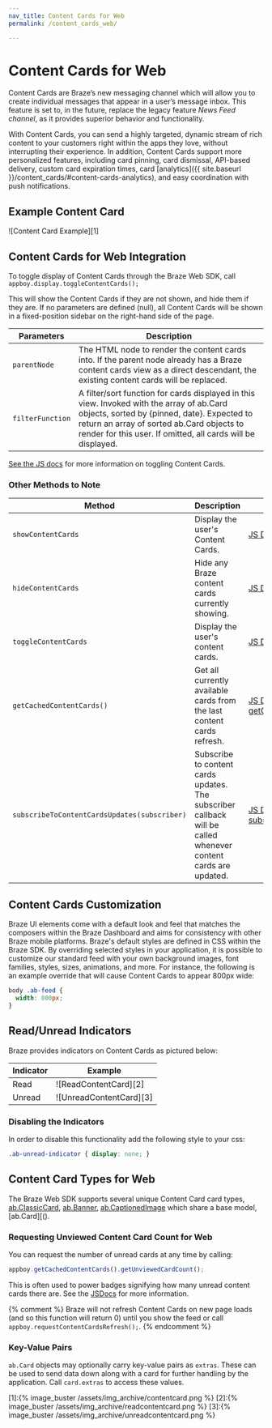 ```yaml
---
nav_title: Content Cards for Web
permalink: /content_cards_web/

---
```

# Content Cards for Web

Content Cards are Braze’s new messaging channel which will allow you to create individual messages that appear in a user’s message inbox. This feature is set to, in the future, replace the legacy feature _News Feed channel_, as it provides superior behavior and functionality.

With Content Cards, you can send a highly targeted, dynamic stream of rich content to your customers right within the apps they love, without interrupting their experience. In addition, Content Cards support more personalized features, including card pinning, card dismissal, API-based delivery, custom card expiration times, card [analytics]({{ site.baseurl }}/content_cards/#content-cards-analytics), and easy coordination with push notifications.


## Example Content Card


![Content Card Example][1]


## Content Cards for Web Integration

To toggle display of Content Cards through the Braze Web SDK, call
`appboy.display.toggleContentCards();`


This will show the Content Cards if they are not shown, and hide them if they are. If no parameters are defined (null), all Content Cards will be shown in a fixed-position sidebar on the right-hand side of the page.

|Parameters | Description |
|---|---|
|`parentNode` | The HTML node to render the content cards into. If the parent node already has a Braze content cards view as a direct descendant, the existing content cards will be replaced. |
|`filterFunction` | A filter/sort function for cards displayed in this view. Invoked with the array of ab.Card objects, sorted by {pinned, date}. Expected to return an array of sorted ab.Card objects to render for this user. If omitted, all cards will be displayed. |

[See the JS docs](https://js.appboycdn.com/web-sdk/latest/doc/module-display.html#.toggleContentCards) for more information on toggling Content Cards.

### Other Methods to Note

|Method | Description | Link|
|---|---|---|
|`showContentCards`| Display the user's Content Cards. | [JS Docs for showContentCards](https://js.appboycdn.com/web-sdk/latest/doc/module-display.html#.showContentCards)|
|`hideContentCards`| Hide any Braze content cards currently showing. | [JS Docs for hideContentCards](https://js.appboycdn.com/web-sdk/latest/doc/module-display.html#.hideContentCards)
|`toggleContentCards`| Display the user's content cards. | [JS Docs for showContentCards](https://js.appboycdn.com/web-sdk/latest/doc/module-display.html#.toggleContentCards)
|`getCachedContentCards()`|Get all currently available cards from the last content cards refresh.| [JS Docs for getCachedContentCards](https://js.appboycdn.com/web-sdk/latest/doc/module-appboy.html#.getCachedContentCards)|
|`subscribeToContentCardsUpdates(subscriber)`| Subscribe to content cards updates. The subscriber callback will be called whenever content cards are updated. |  [JS Docs for subscribeToContentCardsUpdates](https://js.appboycdn.com/web-sdk/latest/doc/module-appboy.html#.getCachedContentCards)|


## Content Cards Customization

Braze UI elements come with a default look and feel that matches the composers within the Braze Dashboard and aims for consistency with other Braze mobile platforms. Braze's default styles are defined in CSS within the Braze SDK. By overriding selected styles in your application, it is possible to customize our standard feed with your own background images, font families, styles, sizes, animations, and more. For instance, the following is an example override that will cause Content Cards to appear 800px wide:

``` css
body .ab-feed {
  width: 800px;
}
```


## Read/Unread Indicators

Braze provides indicators on Content Cards as pictured below:


|Indicator|Example |
|---|---|
|Read | ![ReadContentCard][2] |
| Unread | ![UnreadContentCard][3] |


### Disabling the Indicators

In order to disable this functionality add the following style to your css:

``` css
.ab-unread-indicator { display: none; }
```

## Content Card Types for Web
The Braze Web SDK supports several unique Content Card card types, [ab.ClassicCard](), [ab.Banner](), [ab.CaptionedImage]() which share a base model, [ab.Card][().

### Requesting Unviewed Content Card Count for Web

You can request the number of unread cards at any time by calling:

``` javascript
appboy.getCachedContentCards().getUnviewedCardCount();
```

This is often used to power badges signifying how many unread content cards there are. See the [JSDocs](https://js.appboycdn.com/web-sdk/latest/doc/ab.ContentCards.html#toc4) for more information.

{% comment %}
Braze will not refresh Content Cards on new page loads (and so this function will return 0) until you show the feed or call `appboy.requestContentCardsRefresh();`.
{% endcomment %}

### Key-Value Pairs
`ab.Card` objects may optionally carry key-value pairs as `extras`. These can be used to send data down along with a card for further handling by the application. Call `card.extras` to access these values.




[1]:{% image_buster /assets/img_archive/contentcard.png %}
[2]:{% image_buster /assets/img_archive/readcontentcard.png %}
[3]:{% image_buster /assets/img_archive/unreadcontentcard.png %}
